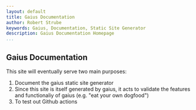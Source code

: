 ```yaml
---
layout: default
title: Gaius Documentation
author: Robert Strube
keywords: Gaius, Documentation, Static Site Generator
description: Gaius Documentation Homepage
...
```


## Gaius Documentation

This site will eventually serve two main purposes:

1. Document the gaius static site generator
2. Since this site is itself generated by gaius, it acts to validate the features and functionaliy of gaius (e.g. "eat your own dogfood")
3. To test out Github actions

